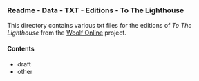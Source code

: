 ### Readme - Data - TXT - Editions - To The Lighthouse

This directory contains various txt files for the editions of *To The Lighthouse* from the [Woolf Online](http://www.woolfonline.com) project.

#### Contents
* draft
* other
